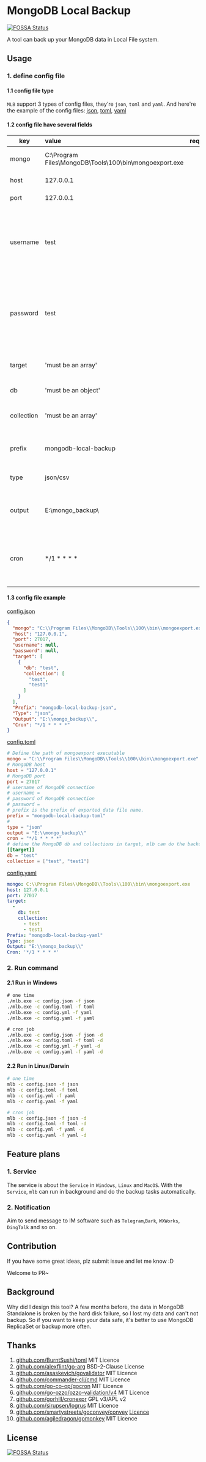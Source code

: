# MongoDB Local Backup
[![FOSSA Status](https://app.fossa.com/api/projects/git%2Bgithub.com%2Fcatfishlty%2Fmongodb-local-backup.svg?type=shield)](https://app.fossa.com/projects/git%2Bgithub.com%2Fcatfishlty%2Fmongodb-local-backup?ref=badge_shield)

A tool can back up your MongoDB data in Local File system.

## Usage
### 1. define config file
#### 1.1 config file type
`MLB` support 3 types of config files, they're `json`, `toml` and `yaml`.
And here're the example of the config files: [json](), [toml](), [yaml]()

#### 1.2 config file have several fields
| key | value | required | description |
| --- | :-- | :--: | :-- |
| mongo | C:\Program Files\MongoDB\Tools\100\bin\mongoexport.exe | Y | specific 'mongoexport' path |
| host | 127.0.0.1 | Y | MongoDB service host |
| port | 127.0.0.1 | Y | MongoDB service port |
| username | test | N | MongoDB service username for authentication, use with password, unset or set to null means no authentication |
| password | test | N | MongoDB service password for authentication, use with username, unset or set to null means no authentication
| target | 'must be an array' | Y | define which db and collection to export |
| db | 'must be an object' | Y | define which db to export |
| collection | 'must be an array' | Y | define which collections in this db to export |
| prefix | mongodb-local-backup | N | define the prefix of the exported data file names |
| type | json/csv | Y | define the export data file format |
| output | E:\mongo_backup\ | Y | define the directory where store the export data files.
| cron | */1 * * * * | N | define when run the export task, it will work only with command include '-d' option.| 

#### 1.3 config file example
[config.json]()
```json
{
  "mongo": "C:\\Program Files\\MongoDB\\Tools\\100\\bin\\mongoexport.exe",
  "host": "127.0.0.1",
  "port": 27017,
  "username": null,
  "password": null,
  "target": [
    {
      "db": "test",
      "collection": [
        "test",
        "test1"
      ]
    }
  ],
  "Prefix": "mongodb-local-backup-json",
  "Type": "json",
  "Output": "E:\\mongo_backup\\",
  "Cron": "*/1 * * * *"
}
```

[config.toml]()
```toml
# Define the path of mongoexport executable
mongo = "C:\\Program Files\\MongoDB\\Tools\\100\\bin\\mongoexport.exe"
# MongoDB host
host = "127.0.0.1"
# MongoDB port
port = 27017
# username of MongoDB connection
# username =
# password of MongoDB connection
# password =
# prefix is the prefix of exported data file name.
prefix = "mongodb-local-backup-toml"
#
type = "json"
output = "E:\\mongo_backup\\"
cron = "*/1 * * * *"
# define the MongoDB db and collections in target, mlb can do the backup for multiple dbs and collections.
[[target]]
db = "test"
collection = ["test", "test1"]
```

[config.yaml]()
```yaml
mongo: C:\\Program Files\\MongoDB\\Tools\\100\\bin\\mongoexport.exe
host: 127.0.0.1
port: 27017
target:
  -
    db: test
    collection:
      - test
      - test1
Prefix: "mongodb-local-backup-yaml"
Type: json
Output: "E:\\mongo_backup\\"
Cron: '*/1 * * * *'
```

### 2. Run command
#### 2.1 Run in Windows
```cmd
# one time
./mlb.exe -c config.json -f json
./mlb.exe -c config.toml -f toml
./mlb.exe -c config.yml -f yaml
./mlb.exe -c config.yaml -f yaml

# cron job
./mlb.exe -c config.json -f json -d
./mlb.exe -c config.toml -f toml -d
./mlb.exe -c config.yml -f yaml -d
./mlb.exe -c config.yaml -f yaml -d
```
#### 2.2 Run in Linux/Darwin
```bash
# one time
mlb -c config.json -f json
mlb -c config.toml -f toml
mlb -c config.yml -f yaml
mlb -c config.yaml -f yaml

# cron job
mlb -c config.json -f json -d
mlb -c config.toml -f toml -d
mlb -c config.yml -f yaml -d
mlb -c config.yaml -f yaml -d
```

## Feature plans
### 1. Service
The service is about the `Service` in `Windows`, `Linux` and `MacOS`. With the `Service`, `mlb` can run in background and do the backup tasks automatically.

### 2. Notification
Aim to send message to IM software such as `Telegram`,`Bark`, `WXWorks`, `DingTalk` and so on.

## Contribution
If you have some great ideas, plz submit issue and let me know :D

Welcome to PR~

## Background
Why did I design this tool?
A few months before, the data in MongoDB Standalone is broken by the hard disk failure, so I lost my data and can't not backup. So if you want to keep your data safe, it's better to use MongoDB ReplicaSet or backup more often.

## Thanks
1. [github.com/BurntSushi/toml](https://github.com/BurntSushi/toml) MIT Licence
2. [github.com/alexflint/go-arg](https://github.com/alexflint/go-arg) BSD-2-Clause License
3. [github.com/asaskevich/govalidator](https://github.com/asaskevich/govalidator) MIT Licence
4. [github.com/commander-cli/cmd](https://github.com/commander-cli/cmd) MIT Licence
5. [github.com/go-co-op/gocron](https://github.com/go-co-op/gocron) MIT Licence
6. [github.com/go-ozzo/ozzo-validation/v4](https://github.com/go-ozzo/ozzo-validation) MIT Licence
7. [github.com/gorhill/cronexpr](https://github.com/gorhill/cronexpr) GPL v3/APL v2
8. [github.com/sirupsen/logrus](https://github.com/sirupsen/logrus) MIT Licence
9. [github.com/smartystreets/goconvey/convey](https://github.com/smartystreets/goconvey) [Licence](https://github.com/smartystreets/goconvey/blob/master/LICENSE.md)
10. [github.com/agiledragon/gomonkey](https://github.com/agiledragon/gomonkey) MIT Licence

## License
[![FOSSA Status](https://app.fossa.com/api/projects/git%2Bgithub.com%2Fcatfishlty%2Fmongodb-local-backup.svg?type=large)](https://app.fossa.com/projects/git%2Bgithub.com%2Fcatfishlty%2Fmongodb-local-backup?ref=badge_large)